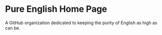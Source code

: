 # Pure English Home Page
A GitHub organization dedicated to keeping the purity of English as high as can
be.
